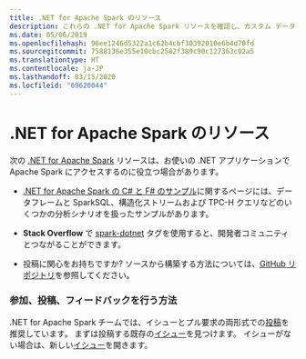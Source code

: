 ```yaml
---
title: .NET for Apache Spark のリソース
description: これらの .NET for Apache Spark リソースを確認し、カスタム データ サイエンス ソリューションの作成と、お使いの .NET アプリケーションへの統合にお役立てください。
ms.date: 05/06/2019
ms.openlocfilehash: 96ee1246d5322a1c62b4cbf30392010e6b4d70fd
ms.sourcegitcommit: 7588136e355e10cbc2582f389c90c127363c02a5
ms.translationtype: HT
ms.contentlocale: ja-JP
ms.lasthandoff: 03/15/2020
ms.locfileid: "69620044"
---
```

# <a name="net-for-apache-spark-resources"></a>.NET for Apache Spark のリソース

次の [.NET for Apache Spark](../index.yml) リソースは、お使いの .NET アプリケーションで Apache Spark にアクセスするのに役立つ場合があります。

* [.NET for Apache Spark の C# と F# のサンプル](https://github.com/dotnet/spark#samples)に関するページには、データフレームと SparkSQL、構造化ストリームおよび TPC-H クエリなどのいくつかの分析シナリオを扱ったサンプルがあります。

* **Stack Overflow** で [spark-dotnet](https://stackoverflow.com/questions/tagged/spark-dotnet) タグを使用すると、開発者コミュニティとつながることができます。

* 投稿に関心をお持ちですか? ソースから構築する方法については、[GitHub リポジトリ](https://github.com/dotnet/spark)を参照してください。

### <a name="how-to-engage-contribute-and-provide-feedback"></a>参加、投稿、フィードバックを行う方法

.NET for Apache Spark チームでは、イシューとプル要求の両形式での[投稿](https://github.com/dotnet/spark/blob/master/docs/contributing.md)を推奨しています。 まずは投稿する既存の[イシュー](https://github.com/dotnet/spark/issues)を見つけます。 イシューがない場合は、新しい[イシュー](https://github.com/dotnet/spark/issues?utf8=%E2%9C%93&q=is%3Aissue+is%3Aopen+)を開きます。
